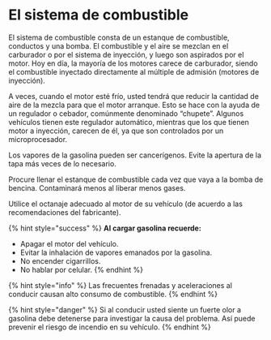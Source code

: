 # El sistema de combustible

El sistema de combustible consta de un estanque de combustible, conductos y una bomba. El combustible y el aire se mezclan en el carburador o por el sistema de inyección, y luego son aspirados por el motor. Hoy en día, la mayoría de los motores carece de carburador, siendo el combustible inyectado directamente al múltiple de admisión \(motores de inyección\).

A veces, cuando el motor esté frío, usted tendrá que reducir la cantidad de aire de la mezcla para que el motor arranque. Esto se hace con la ayuda de un regulador o cebador, comúnmente denominado “chupete”. Algunos vehículos tienen este regulador automático, mientras que los que tienen motor a inyección, carecen de él, ya que son controlados por un microprocesador.

Los vapores de la gasolina pueden ser cancerígenos. Evite la apertura de la tapa más veces de lo necesario.

Procure llenar el estanque de combustible cada vez que vaya a la bomba de bencina. Contaminará menos al liberar menos gases.

Utilice el octanaje adecuado al motor de su vehículo \(de acuerdo a las recomendaciones del fabricante\).

{% hint style="success" %}
**Al cargar gasolina recuerde:**

* Apagar el motor del vehículo.
* Evitar la inhalación de vapores emanados por la gasolina.
* No encender cigarrillos.
* No hablar por celular.
{% endhint %}

{% hint style="info" %}
Las frecuentes frenadas y aceleraciones al conducir causan alto consumo de combustible.
{% endhint %}

{% hint style="danger" %}
Si al conducir usted siente un fuerte olor a gasolina debe detenerse para investigar la causa del problema. Así puede prevenir el riesgo de incendio en su vehículo.
{% endhint %}

